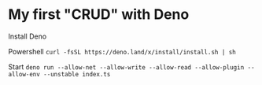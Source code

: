 # My first "CRUD" with Deno

Install Deno

Powershell
```curl -fsSL https://deno.land/x/install/install.sh | sh```

Start
```deno run --allow-net --allow-write --allow-read --allow-plugin --allow-env --unstable index.ts```